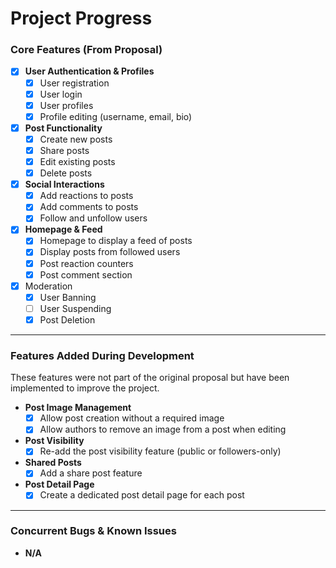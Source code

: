 # Project Progress

### Core Features (From Proposal)

- [x] **User Authentication & Profiles**
  - [x] User registration
  - [x] User login
  - [x] User profiles
  - [x] Profile editing (username, email, bio)
- [x] **Post Functionality**
  - [x] Create new posts
  - [x] Share posts
  - [x] Edit existing posts
  - [x] Delete posts
- [x] **Social Interactions**
  - [x] Add reactions to posts
  - [x] Add comments to posts
  - [x] Follow and unfollow users
- [x] **Homepage & Feed**
  - [x] Homepage to display a feed of posts
  - [x] Display posts from followed users
  - [x] Post reaction counters
  - [x] Post comment section
- [x] Moderation
  - [x] User Banning
  - [ ] User Suspending
  - [x] Post Deletion

***

### Features Added During Development 

These features were not part of the original proposal but have been implemented to improve the project.

- **Post Image Management**
  - [x] Allow post creation without a required image
  - [x] Allow authors to remove an image from a post when editing
- **Post Visibility**
  - [x] Re-add the post visibility feature (public or followers-only)
- **Shared Posts**
  - [x] Add a share post feature
- **Post Detail Page**
  - [x] Create a dedicated post detail page for each post

***

### Concurrent Bugs & Known Issues

- **N/A**

